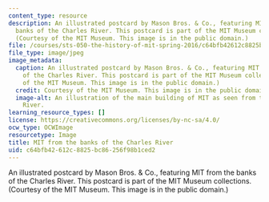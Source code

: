 ```yaml
---
content_type: resource
description: An illustrated postcard by Mason Bros. & Co., featuring MIT from the
  banks of the Charles River. This postcard is part of the MIT Museum collections.
  (Courtesy of the MIT Museum. This image is in the public domain.)
file: /courses/sts-050-the-history-of-mit-spring-2016/c64bfb42612c8825bc86256f98b1ced2_STS-050S16.jpg
file_type: image/jpeg
image_metadata:
  caption: An illustrated postcard by Mason Bros. & Co., featuring MIT from the banks
    of the Charles River. This postcard is part of the MIT Museum collections. (Courtesy
    of the MIT Museum. This image is in the public domain.)
  credit: Courtesy of the MIT Museum. This image is in the public domain.
  image-alt: An illustration of the main building of MIT as seen from the Charles
    River.
learning_resource_types: []
license: https://creativecommons.org/licenses/by-nc-sa/4.0/
ocw_type: OCWImage
resourcetype: Image
title: MIT from the banks of the Charles River
uid: c64bfb42-612c-8825-bc86-256f98b1ced2
---
```

An illustrated postcard by Mason Bros. & Co., featuring MIT from the banks of the Charles River. This postcard is part of the MIT Museum collections. (Courtesy of the MIT Museum. This image is in the public domain.)